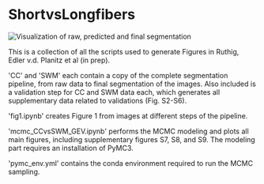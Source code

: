 # ShortvsLongfibers
![Visualization of raw, predicted and final segmentation](https://i.imgur.com/hX9HMJN.jpeg)

This is a collection of all the scripts used to generate Figures in Ruthig, Edler v.d. Planitz et al (in prep). 

'CC' and 'SWM' each contain a copy of the complete segmentation pipeline, from raw data to final segmentation of the images. Also included is a validation step for CC and SWM data each, which generates all supplementary data related to validations (Fig. S2-S6).

'fig1.ipynb' creates Figure 1 from images at different steps of the pipeline.

'mcmc_CCvsSWM_GEV.ipynb' performs the MCMC modeling and plots all main figures, including supplementary figures S7, S8, and S9. The modeling part requires an installation of PyMC3.

'pymc_env.yml' contains the conda environment required to run the MCMC sampling.
